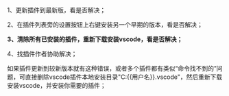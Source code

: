 
1、更新插件到最新版，看是否解决；


2、在插件列表旁的设置按钮上右键安装另一个早期的版本，看是否解决；


**3、清除所有已安装的插件，重新下载安装vscode，看是否解决；**


4、找插件作者协助解决；


如果插件更新到较新版本就有这种错误，或者多个插件都有类似“命令找不到的”问题，可直接删除vscode插件本地安装目录"C:{{用户名}}.vscode"，然后重新下载安装vscode，并安装你需要的插件；

